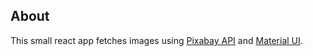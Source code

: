 ## About

This small react app fetches images using [Pixabay API](https://pixabay.com/api/docs/) and [Material UI](https://www.material-ui.com/#/).

